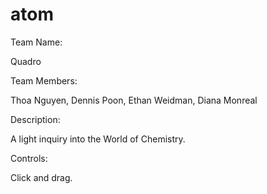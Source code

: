 atom
====
Team Name:

Quadro

Team Members:

Thoa Nguyen,
Dennis Poon,
Ethan Weidman,
Diana Monreal

Description:

A light inquiry into the World of Chemistry.

Controls:

Click and drag.